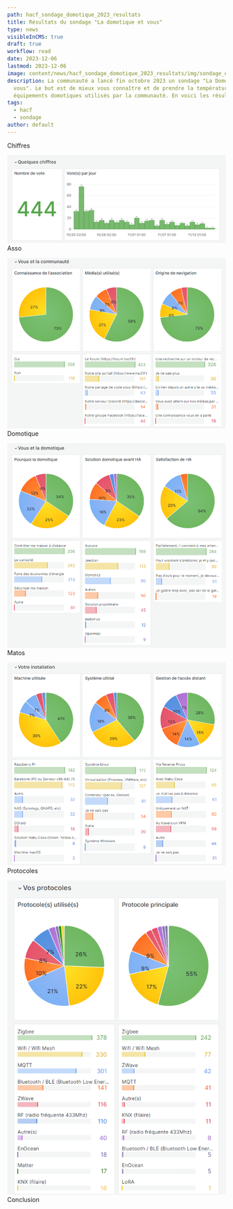 ```yaml
---
path: hacf_sondage_domotique_2023_resultats
title: Résultats du sondage "La domotique et vous"
type: news
visibleInCMS: true
draft: true
workflow: read
date: 2023-12-06
lastmod: 2023-12-06
image: content/news/hacf_sondage_domotique_2023_resultats/img/sondage_domotique.png
description: La communauté a lancé fin octobre 2023 un sondage "La Domotique et
  vous". Le but est de mieux vous connaître et de prendre la température sur les
  équipements domotiques utilisés par la communauté. En voici les résultats.
tags:
  - hacf
  - sondage
author: default
---
```

Chiffres

![](content/news/hacf_sondage_domotique_2023_resultats/img/28p9pqrdms.png)
Asso

![](content/news/hacf_sondage_domotique_2023_resultats/img/2aleibpfuy.png)
Domotique

![](content/news/hacf_sondage_domotique_2023_resultats/img/rm1fzuxtnn.png)
Matos

![](content/news/hacf_sondage_domotique_2023_resultats/img/drgxqkpdgd.png)
Protocoles

![](content/news/hacf_sondage_domotique_2023_resultats/img/pt2kuq81u0.png)
Conclusion
